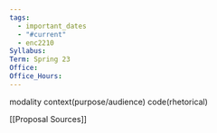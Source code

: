 ```yaml
---
tags:
  - important_dates
  - "#current"
  - enc2210
Syllabus: 
Term: Spring 23
Office: 
Office_Hours:
---
```


modality
context(purpose/audience)
code(rhetorical)

[[Proposal Sources]] 